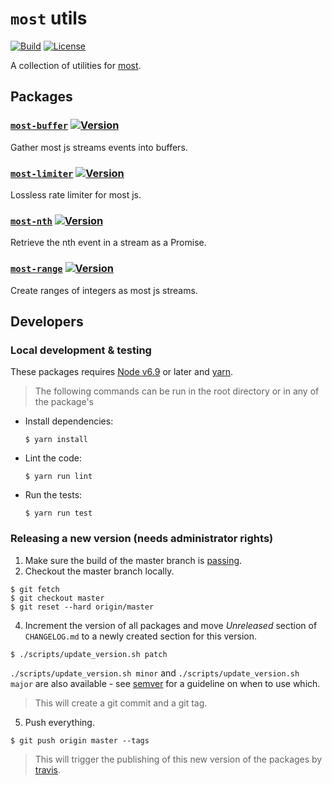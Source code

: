 # `most` utils #

[![Build](https://img.shields.io/travis/craft-ai/most-utils/master.svg?style=flat-square)](https://travis-ci.org/craft-ai/most-utils) [![License](https://img.shields.io/badge/license-BSD--3--Clause-42358A.svg?style=flat-square)](https://github.com/craft-ai/most-utils/blob/master/LICENSE)

A collection of utilities for [most](https://github.com/cujojs/most).

## Packages ##

### [`most-buffer`](./packages/most-buffer) [![Version](https://img.shields.io/npm/v/most-buffer.svg?style=flat-square)](https://npmjs.org/package/most-buffer) ###

Gather most js streams events into buffers.

### [`most-limiter`](./packages/most-limiter) [![Version](https://img.shields.io/npm/v/most-limiter.svg?style=flat-square)](https://npmjs.org/package/most-limiter) ###

Lossless rate limiter for most js.

### [`most-nth`](./packages/most-nth) [![Version](https://img.shields.io/npm/v/most-nth.svg?style=flat-square)](https://npmjs.org/package/most-nth) ###

Retrieve the nth event in a stream as a Promise.

### [`most-range`](./packages/most-range) [![Version](https://img.shields.io/npm/v/most-range.svg?style=flat-square)](https://npmjs.org/package/most-range) ###

Create ranges of integers as most js streams.

## Developers ##

### Local development & testing ###

These packages requires [Node v6.9](https://nodejs.org/en/download/) or later and [yarn](https://yarnpkg.com/en/docs/install).

> The following commands can be run in the root directory or in any of the package's

- Install dependencies:
  ```console
  $ yarn install
  ```
- Lint the code:
  ```console
  $ yarn run lint
  ```
- Run the tests:
  ```console
  $ yarn run test
  ```

### Releasing a new version (needs administrator rights) ###

1. Make sure the build of the master branch is [passing](https://travis-ci.org/craft-ai/most-utils).
2. Checkout the master branch locally.

  ```console
  $ git fetch
  $ git checkout master
  $ git reset --hard origin/master
  ```
4. Increment the version of all packages and move _Unreleased_ section
   of `CHANGELOG.md` to a newly created section for this version.

  ```console
  $ ./scripts/update_version.sh patch
  ```

  `./scripts/update_version.sh minor` and `./scripts/update_version.sh major` are
  also available - see [semver](http://semver.org) for a guideline on when to
  use which.

  > This will create a git commit and a git tag.

5. Push everything.

  ```console
  $ git push origin master --tags
  ```

  > This will trigger the publishing of this new version of the packages by [travis](https://travis-ci.org/craft-ai/most-utils).
